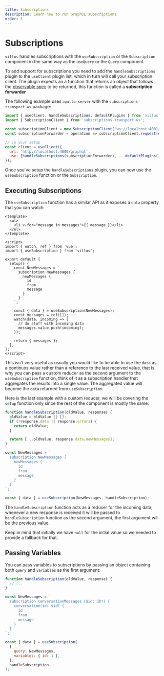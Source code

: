 ```yaml
---
title: Subscriptions
description: Learn how to run GraphQL subscriptions
order: 5
---
```


# Subscriptions

`villus` handles subscriptions with the `useSubscription` or the `Subscription` component in the same way as the `useQuery` or the `Query` component.

To add support for subscriptions you need to add the `handleSubscriptions` plugin to the `useClient` plugin list, which in turn will call your subscription client. The plugin expects an a function that returns an object that follows the [observable spec](https://github.com/tc39/proposal-observable) to be returned, this function is called a **subscription forwarder**

The following example uses `apollo-server` with the `subscriptions-transport-ws` package:

```js
import { useClient, handleSubscriptions, defaultPlugins } from 'villus';
import { SubscriptionClient } from 'subscriptions-transport-ws';

const subscriptionClient = new SubscriptionClient('ws://localhost:4001/graphql', {});
const subscriptionForwarder = operation => subscriptionClient.request(op),

// in your setup
const client = useClient({
  url: 'http://localhost:4000/graphql',
  use: [handleSubscriptions(subscriptionForwarder), ...defaultPlugins()]
});
```

Once you've setup the `handleSubscriptions` plugin, you can now use the `useSubscription` function or the `Subscription`.

## Executing Subscriptions

The `useSubscription` function has a similar API as it exposes a `data` property that you can watch

```vue
<template>
  <ul>
    <li v-for="message in messages">{{ message }}</li>
  </ul>
</template>

<script>
import { watch, ref } from 'vue';
import { useSubscription } from 'villus';

export default {
  setup() {
    const NewMessages = `
      subscription NewMessages {
        newMessages {
          id
          from
          message
        }
      }
    `;

    const { data } = useSubscription(NewMessages);
    const messages = ref([]);
    watch(data, incoming => {
      // do stuff with incoming data
      messages.value.push(incoming);
    });

    return { messages };
  },
};
</script>
```

This isn't very useful as usually you would like to be able to use the `data` as a continuos value rather than a reference to the last received value, that is why you can pass a custom reducer as the second argument to the `useSubscription` function, think of it as a subscription handler that aggregates the results into a single value. The aggregated value will become the `data` returned from `useSubscription`.

Here is the last example with a custom reducer, we will be covering the `setup` function only since the rest of the component is mostly the same:

```js
function handleSubscription(oldValue, response) {
  oldValue = oldValue || [];
  if (!response.data || response.errors) {
    return oldValue;
  }

  return [...oldValue, response.data.newMessages];
}

const NewMessages = `
  subscription NewMessages {
    newMessages {
      id
      from
      message
    }
  }
`;

const { data } = useSubscription(NewMessages, handleSubscription);
```

The `handleSubscription` function acts as a reducer for the incoming data, whenever a new response is received it will be passed to `handleSubscription` function as the second argument, the first argument will be the previous value.

<doc-tip>

Keep in mind that initially we have `null` for the initial value so we needed to provide a fallback for that.

</doc-tip>

## Passing Variables

You can pass variables to subscriptions by passing an object containing both `query` and `variables` as the first argument:

```js
function handleSubscription(oldValue, response) {
  // ...
}

const NewMessages = `
  subscription ConversationMessages ($id: ID!) {
    conversation(id: $id) {
      id
      from
      message
    }
  }
`;

const { data } = useSubscription(
  {
    query: NewMessages,
    variables: { id: 1 },
  },
  handleSubscription
);
```
